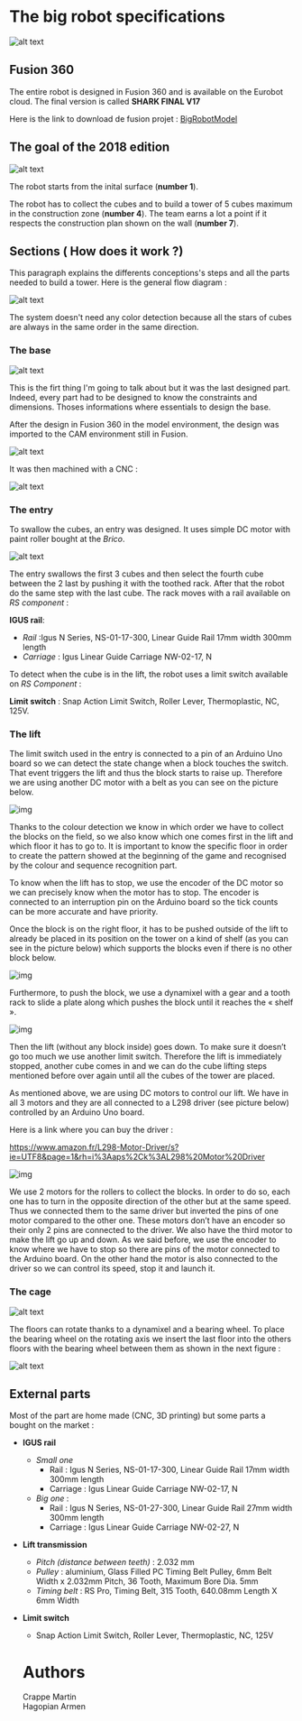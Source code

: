 # The big robot specifications
![alt text](mechanical/2018/bigrobot_render.PNG)
## Fusion 360

The entire robot is designed in Fusion 360 and is available on the Eurobot cloud. The final version is called **SHARK FINAL V17**

Here is the link to download de fusion projet : [BigRobotModel](https://a360.co/2wA0er0)

## The goal of the 2018 edition

![alt text](mechanical/2018/bigRobotSrc/plan_arene.PNG)

The robot starts from the inital surface (**number 1**).

The robot has to collect the cubes and to build a tower of 5 cubes maximum in the construction zone (**number 4**).
The team earns a lot a point if it respects the construction plan shown on the wall (**number 7**).




## Sections ( How does it work ?)

This paragraph explains the differents conceptions's steps and all the parts needed to build a tower. Here is the general flow diagram :

![alt text](mechanical/2018/bigRobotSrc/flow_diagram.PNG)


The system doesn't need any color detection because all the stars of cubes are always in the same order in the same direction.


### The base

![alt text](mechanical/2018/bigRobotSrc/base_render.jpg)

This is the firt thing I'm going to talk about but it was the last designed part. Indeed, every part had to be designed to know the constraints and dimensions. Thoses informations where essentials to design the base.

After the design in Fusion 360 in the model environment, the design was imported to the CAM environment still in Fusion.


![alt text](mechanical/2018/bigRobotSrc/base_cam.PNG)

It was then machined with a CNC :

![alt text](mechanical/2018/bigRobotSrc/base_machining.jpg)

### The entry

To swallow the cubes, an entry was designed. It uses simple DC motor with paint roller bought at the *Brico*.

![alt text](mechanical/2018/bigRobotSrc/entry.PNG)

The entry swallows the first 3 cubes and then select the fourth cube between the 2 last by pushing it with the toothed rack. After that the robot do the same step with the last cube. The rack moves with a rail available on *RS component* :


**IGUS rail**:
 * *Rail* :Igus N Series, NS-01-17-300, Linear Guide Rail 17mm width 300mm length
 * *Carriage* : Igus Linear Guide Carriage NW-02-17, N

To detect when the cube is in the lift, the robot uses a limit switch available on *RS Component* :

**Limit switch** : Snap Action Limit Switch, Roller Lever, Thermoplastic, NC, 125V.

### The lift

The limit switch used in the entry is connected to a pin of an Arduino Uno board so we can detect the state change when a block touches the switch. 
That event triggers the lift and thus the block starts to raise up. 
Therefore we are using another DC motor with a belt as you can see on the picture below. 

![img](mechanical/2018/bigRobotSrc/lift_motor_belt.png)

Thanks to the colour detection we know in which order we have to collect the blocks on the field, so we also know which one comes first in the lift and which floor it has to go to. 
It is important to know the specific floor in order to create the pattern showed at the beginning of the game and recognised by the colour and sequence recognition part.

To know when the lift has to stop, we use the encoder of the DC motor so we can precisely know when the motor has to stop. 
The encoder is connected to an interruption pin on the Arduino board so the tick counts can be more accurate and have priority.

Once the block is on the right floor, it has to be pushed outside of the lift to already be placed in its position on the tower on a kind of shelf (as you can see in the picture below) which supports the blocks even if there is no other block below. 

![img](mechanical/2018/bigRobotSrc/cage.jpg)

Furthermore, to push the block, we use a dynamixel with a gear and a tooth rack to slide a plate along which pushes the block until it reaches the « shelf ». 

![img](mechanical/2018/bigRobotSrc/tooth_rack.png)

Then the lift (without any block inside) goes down. To make sure it doesn’t go too much we use another limit switch. 
Therefore the lift is immediately stopped, another cube comes in and we can do the cube lifting steps mentioned before over again until all the cubes of the tower are placed. 


As mentioned above, we are using DC motors to control our lift. 
We have in all 3 motors and they are all connected to a L298 driver (see picture below) controlled by an Arduino Uno board.  

Here is a link where you can buy the driver :  

<https://www.amazon.fr/L298-Motor-Driver/s?ie=UTF8&page=1&rh=i%3Aaps%2Ck%3AL298%20Motor%20Driver>

![img](mechanical/2018/bigRobotSrc/driver_L298.png)

We use 2 motors for the rollers to collect the blocks. In order to do so, each one has to turn in the opposite direction of the other but at the same speed. 
Thus we connected them to the same driver but inverted the pins of one motor compared to the other one. 
These motors don’t have an encoder so their only 2 pins are connected to the driver. We also have the third motor to make the lift go up and down. As we said before, we use the encoder to know where we have to stop so there are pins of the motor connected to the Arduino board. On the other hand the motor is also connected to the driver so we can control its speed, stop it and launch it.


### The cage

![alt text](mechanical/2018/bigRobotSrc/cage.jpg)

The floors can rotate thanks to a dynamixel and a bearing wheel. To place the bearing wheel on the rotating axis we insert the last floor into the others floors with the bearing wheel between them as shown in the next figure :

![alt text](mechanical/2018/bigRobotSrc/cage_assembly.PNG)


## External parts

Most of the part are home made (CNC, 3D printing) but some parts a bought on the market :

* **IGUS rail**
  * *Small one*
    * Rail : Igus N Series, NS-01-17-300, Linear Guide Rail 17mm width 300mm length
    * Carriage : Igus Linear Guide Carriage NW-02-17, N
  * *Big one* : 
    * Rail : Igus N Series, NS-01-27-300, Linear Guide Rail 27mm width 300mm length
    * Carriage : Igus Linear Guide Carriage NW-02-27, N
* **Lift transmission**
  * *Pitch (distance between teeth)* : 2.032 mm
  * *Pulley* : aluminium, Glass Filled PC Timing Belt Pulley, 6mm Belt Width x 2.032mm Pitch, 36 Tooth, Maximum Bore Dia. 5mm
  * *Timing belt* : RS Pro, Timing Belt, 315 Tooth, 640.08mm Length X 6mm Width

* **Limit switch**
  * Snap Action Limit Switch, Roller Lever, Thermoplastic, NC, 125V
  
  
  # Authors
  
  Crappe Martin  
  Hagopian Armen
  


